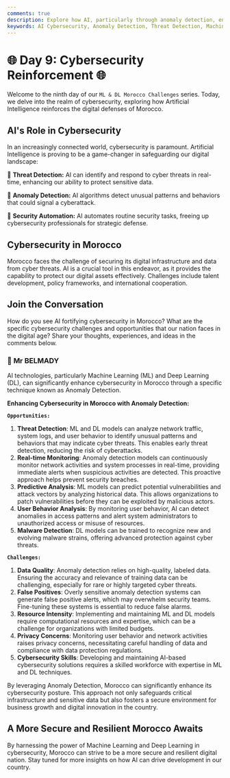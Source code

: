 ```yaml
---
comments: true
description: Explore how AI, particularly through anomaly detection, enhances cybersecurity in Morocco
keywords: AI Cybersecurity, Anomaly Detection, Threat Detection, Machine Learning, Deep Learning, Morocco, Real-time Monitoring, Predictive Analysis, Malware Detection, Data Quality, Privacy Concerns, Cybersecurity Skills
---
```


# **🌐 Day 9: Cybersecurity Reinforcement 🌐**

Welcome to the ninth day of our ``ML & DL Morocco Challenges`` series. Today, we delve into the realm of cybersecurity, exploring how Artificial Intelligence reinforces the digital defenses of Morocco.

## **AI's Role in Cybersecurity**

In an increasingly connected world, cybersecurity is paramount. Artificial Intelligence is proving to be a game-changer in safeguarding our digital landscape:

🔹 **Threat Detection:** AI can identify and respond to cyber threats in real-time, enhancing our ability to protect sensitive data.

🔹 **Anomaly Detection:** AI algorithms detect unusual patterns and behaviors that could signal a cyberattack.

🔹 **Security Automation:** AI automates routine security tasks, freeing up cybersecurity professionals for strategic defense.

## **Cybersecurity in Morocco**

Morocco faces the challenge of securing its digital infrastructure and data from cyber threats. AI is a crucial tool in this endeavor, as it provides the capability to protect our digital assets effectively. Challenges include talent development, policy frameworks, and international cooperation.

<!-- 🚀 **[Discover How AI Reinforces Cybersecurity in Morocco](https://thinkable-expert-c75.notion.site/Day-9-Cybersecurity-Reinforcement-44d3cd038f0c41b28a1f161912ff9e21?pvs=4)** 🚀 -->

## **Join the Conversation**

How do you see AI fortifying cybersecurity in Morocco? What are the specific cybersecurity challenges and opportunities that our nation faces in the digital age? Share your thoughts, experiences, and ideas in the comments below.

### 🧠 **Mr BELMADY**

AI technologies, particularly Machine Learning (ML) and Deep Learning (DL), can significantly enhance cybersecurity in Morocco through a specific technique known as Anomaly Detection.

**Enhancing Cybersecurity in Morocco with Anomaly Detection:**

**``Opportunities:``**

1. **Threat Detection**: ML and DL models can analyze network traffic, system logs, and user behavior to identify unusual patterns and behaviors that may indicate cyber threats. This enables early threat detection, reducing the risk of cyberattacks.
2. **Real-time Monitoring**: Anomaly detection models can continuously monitor network activities and system processes in real-time, providing immediate alerts when suspicious activities are detected. This proactive approach helps prevent security breaches.
3. **Predictive Analysis**: ML models can predict potential vulnerabilities and attack vectors by analyzing historical data. This allows organizations to patch vulnerabilities before they can be exploited by malicious actors.
4. **User Behavior Analysis**: By monitoring user behavior, AI can detect anomalies in access patterns and alert system administrators to unauthorized access or misuse of resources.
5. **Malware Detection**: DL models can be trained to recognize new and evolving malware strains, offering advanced protection against cyber threats.

**``Challenges:``**

1. **Data Quality**: Anomaly detection relies on high-quality, labeled data. Ensuring the accuracy and relevance of training data can be challenging, especially for rare or highly targeted cyber threats.
2. **False Positives**: Overly sensitive anomaly detection systems can generate false positive alerts, which may overwhelm security teams. Fine-tuning these systems is essential to reduce false alarms.
3. **Resource Intensity**: Implementing and maintaining ML and DL models require computational resources and expertise, which can be a challenge for organizations with limited budgets.
4. **Privacy Concerns**: Monitoring user behavior and network activities raises privacy concerns, necessitating careful handling of data and compliance with data protection regulations.
5. **Cybersecurity Skills**: Developing and maintaining AI-based cybersecurity solutions requires a skilled workforce with expertise in ML and DL techniques.

By leveraging Anomaly Detection, Morocco can significantly enhance its cybersecurity posture. This approach not only safeguards critical infrastructure and sensitive data but also fosters a secure environment for business growth and digital innovation in the country.

## **A More Secure and Resilient Morocco Awaits**

By harnessing the power of Machine Learning and Deep Learning in cybersecurity, Morocco can strive to be a more secure and resilient digital nation. Stay tuned for more insights on how AI can drive development in our country.